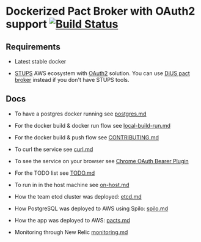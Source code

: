 # Dockerized Pact Broker with OAuth2 support [![Build Status](https://travis-ci.org/elgalu/pact_broker-docker.svg)](https://travis-ci.org/elgalu/pact_broker-docker)

## Requirements

* Latest stable docker

* [STUPS](http://stups.readthedocs.org/en/latest/) AWS ecosystem with [OAuth2](http://stups.readthedocs.org/en/latest/user-guide/access-control.html) solution. You can use [DiUS pact broker](https://github.com/DiUS/pact_broker-docker) instead if you don't have STUPS tools.

## Docs

* To have a postgres docker running see [postgres.md][]

* For the docker build & docker run flow see [local-build-run.md][]

* For the docker build & push flow see [CONTRIBUTING.md][]

* To curl the service see [curl.md][]

* To see the service on your browser see [Chrome OAuth Bearer Plugin][]

* For the TODO list see [TODO.md][]

* To run in in the host machine see [on-host.md][]

* How the team etcd cluster was deployed: [etcd.md][]

* How PostgreSQL was deployed to AWS using Spilo: [spilo.md][]

* How the app was deployed to AWS: [pacts.md][]

* Monitoring through New Relic [monitoring.md][]

[Chrome OAuth Bearer Plugin]: https://github.com/zalando/chrome-oauth-bearer-plugin
[postgres.md]: ./docs/postgres.md
[CONTRIBUTING.md]: ./docs/CONTRIBUTING.md
[local-build-run.md]: ./docs/local-build-run.md
[curl.md]: ./docs/curl.md
[TODO.md]: ./TODO.md
[on-host.md]: ./docs/on-host.md
[etcd.md]: ./docs/etcd.md
[spilo.md]: ./docs/spilo.md
[pacts.md]: ./docs/pacts.md
[monitoring.md]: ./docs/monitoring.md
